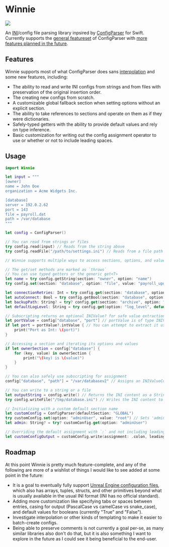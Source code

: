 # Winnie

[![](https://img.shields.io/endpoint?url=https%3A%2F%2Fswiftpackageindex.com%2Fapi%2Fpackages%2Fpatricktcoakley%2FWinnie%2Fbadge%3Ftype%3Dswift-versions)](https://swiftpackageindex.com/patricktcoakley/Winnie)

An [INI](https://en.wikipedia.org/wiki/INI_file)/config file parsing library inpsired by [ConfigParser](https://docs.python.org/3/library/configparser.html) for Swift. Currently supports the [general featureset](#features) of ConfigParser with [more features planned in the future](#roadmap).

## Features

Winnie supports most of what ConfigParser does sans [interpolation](https://docs.python.org/3/library/configparser.html#interpolation-of-values) and some new features, including:

* The ability to read and write INI configs from strings and from files with  preservation of the original insertion order.
* The creating new configs from scratch.
* A customizable global fallback section when setting options without an explicit section.
* The ability to take references to sections and operate on them as if they were dictionaries.
* Safely-typed getters with the ability to provide default values and rely on type inference.
* Basic customization for writing out the config assignment operator to use or whether or not to include leading spaces.

## Usage

```swift
import Winnie

let input = """
[owner]
name = John Doe
organization = Acme Widgets Inc.

[database]
server = 192.0.2.62
port = 143
file = payroll.dat
path = /var/database
"""

let config = ConfigParser()

// You can read from strings or files
try config.read(input) // Reads from the string above
try config.readFile("/path/to/settings.ini") // Reads from a file path

// Winnie supports multiple ways to access sections, options, and values

// The get/set methods are marked as `throws`
// You can use typed getters or the generic get<T>
let name = try config.getString(section: "owner", option: "name")
try config.set(section: "database", option: "file", value: "payroll_updated.data")

let connectionRetries: Int = try config.get(section: "database", option: "retries", default: 3)
let autoConnect: Bool = try config.getBool(section: "database", option: "auto_connect", default: true)
let backupPath: String? = try? config.get(section: "archive", option: "path") // No default, will be nil if not found
let defaultLogLevel: String = try config.get(option: "log_level", default: "INFO") // Option from default section

// Subscripting returns an optional INIValue? for safe value extraction
let portValue = config["database", "port"] // portValue is of type INIValue?
if let port = portValue?.intValue { // You can attempt to extract it using a typed getter
    print("Port as Int: \(port)")
}

// Accessing a section and iterating its options and values
if let ownerSection = config["database"] {
    for (key, value) in ownerSection {
        print("\(key) is \(value)")
    }
}

// You can also safely use subscripting for assignment
config["database", "path"] = "/var/databasev2" // Assigns an INIValueConvertible

// You can write to a string or a file
let outputString = config.write() // Returns the INI content as a String (does not throw)
try config.writeFile("/tmp/database.ini") // Writes the INI content to a file path (throws)

// Initializing with a custom default section name
let customConfig = ConfigParser(defaultSection: "GLOBAL")
try customConfig.set(option: "adminUser", value: "root") // Sets 'adminUser' in [GLOBAL] instead of the standard [DEFAULT]
let admin: String? = try? customConfig.get(option: "adminUser")

// Overriding the default assignment with `:` and not including leading spaces
let customConfigOutput = customConfig.write(assignment: .colon, leadingSpaces: false)
```

## Roadmap

At this point Winnie is pretty much feature-complete, and any of the following are more of a wishlist of things I would like to see added at some point in the future:

* It is a goal to eventually fully support [Unreal Engine configuration files](https://dev.epicgames.com/documentation/en-us/unreal-engine/configuration-files-in-unreal-engine), which also has arrays, tuples, structs, and other primitives beyond what is usually available in the usual INI format (INI has no official standard).
* Adding more customization like specifying tabs or spaces between entries, casing for output (PascalCase vs camelCase vs snake_case), and default values for booleans (currently "True" and "False").
* Investigate interpolation or other kinds of templating to make it easier to batch-create configs.
* Being able to preserve comments is not currently a goal per-se, as many similar libraries also don't do that, but it is also something I want to explore in the future as I could see it being beneficial to the end-user.
